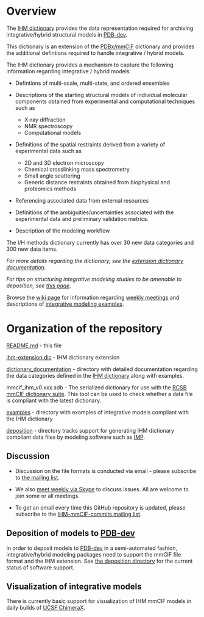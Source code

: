 
# Overview

The [IHM dictionary](ihm-extension.dic) provides the data representation required for archiving 
integrative/hybrid structural models in [PDB-dev](https://pdb-dev.wwpdb.org).

This dictionary is an extension of the [PDBx/mmCIF](http://mmcif.wwpdb.org) dictionary
and provides the additional defintions required to handle integrative / hybrid models.  

The IHM dictionary provides a mechanism to capture the following information regarding
integrative / hybrid models: 

  - Defintions of multi-scale, multi-state, and ordered ensembles

  - Descriptions of the starting structural models of individual molecular components obtained 
    from experimental and computational techniques such as
      - X-ray diffraction
      - NMR spectroscopy 
      - Computational models

  - Definitions of the spatial restraints derived from a variety of experimental data such as
      - 2D and 3D electron microscopy
      - Chemical crosslinking mass spectrometry 
      - Small angle scattering
      - Generic distance restraints obtained from biophysical and proteomics methods

  - Referencing associated data from external resources

  - Definitions of the ambiguities/uncertainties associated with the experimental data and
    preliminary validation metrics. 

  - Description of the modeling workflow

The I/H methods dictionary currently has over 30 new data categories and 300 new data items.

*For more details regarding the dictionary, see the 
[extension dictionary documentation](dictionary_documentation/documentation.md).*

*For tips on structuring integrative modeling studies to be amenable to
deposition, see [this page](dictionary_documentation/modeling-tips.md).*

Browse the [wiki page](https://github.com/ihmwg/IHM-dictionary/wiki) for information regarding
[weekly meetings](https://github.com/ihmwg/IHM-dictionary/wiki/Meetings) and descriptions of 
[integrative modeling examples](https://github.com/ihmwg/IHM-dictionary/wiki/Use-cases).

# Organization of the repository

[README.md](README.md) - this file

[ihm-extension.dic](ihm-extension.dic) - IHM dictionary extension

[dictionary_documentation](dictionary_documentation) - directory with detailed documentation 
regarding the data categories defined in the [IHM dictionary](ihm-extension.dic) along with examples.  

mmcif_ihm_v0.xxx.sdb - The serialized dictionary for use with the 
[RCSB mmCIF dictionary suite](https://sw-tools.rcsb.org/apps/MMCIF-DICT-SUITE/index.html). 
This tool can be used to check whether a data file is compliant with the latest dictionary. 

[examples](examples) - directory with examples of integrative models compliant with the IHM dictionary

[deposition](deposition) - directory tracks support for generating IHM dictionary compliant data files by 
modeling software such as [IMP](https://integrativemodeling.org). 

## Discussion

 - Discussion on the file formats is conducted via email - please subscribe to
   [the mailing list](https://salilab.org/mailman/listinfo/ihm-repval).

 - We also [meet weekly via Skype](https://github.com/ihmwg/IHM-dictionary/wiki/Meetings) to discuss issues. All are
   welcome to join some or all meetings.

 - To get an email every time this GitHub repository is updated, please
   subscribe to the [IHM-mmCIF-commits mailing list](https://salilab.org/mailman/listinfo/ihm-mmcif-commits).

## Deposition of models to [PDB-dev](https://pdb-dev.wwpdb.org)

In order to deposit models to [PDB-dev](https://pdb-dev.wwpdb.org) in a semi-automated fashion, 
integrative/hybrid modeling packages need to support the mmCIF file format and the IHM extension.
See [the deposition directory](deposition) for the current status of software support.

## Visualization of integrative models

There is currently basic support for visualization of IHM mmCIF models
in daily builds of [UCSF ChimeraX](https://www.cgl.ucsf.edu/chimerax/).
